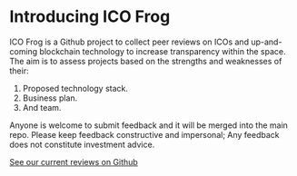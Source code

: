# Introducing ICO Frog

ICO Frog is a Github project to collect peer reviews on ICOs and up-and-coming blockchain technology to increase transparency within the space. The aim is to assess projects based on the strengths and weaknesses of their:

1. Proposed technology stack.
2. Business plan.
3. And team.

Anyone is welcome to submit feedback and it will be merged into the main repo. Please keep feedback constructive and impersonal; Any feedback does not constitute investment advice. 

[See our current reviews on Github](https://github.com/icofrog/icofrog.github.io)
